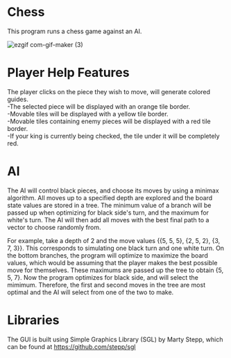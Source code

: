 # Chess
This program runs a chess game against an AI.

![ezgif com-gif-maker (3)](https://user-images.githubusercontent.com/56368354/126096531-011c6e6a-cc76-4689-bed3-32f5c53df23c.gif)

# Player Help Features
The player clicks on the piece they wish to move, will generate colored guides.<br/>
  -The selected piece will be displayed with an orange tile border.<br/>
  -Movable tiles will be displayed with a yellow tile border.<br/>
  -Movable tiles containing enemy pieces will be displayed with a red tile border.<br/>
  -If your king is currently being checked, the tile under it will be completely red.
  
# AI
The AI will control black pieces, and choose its moves by using a minimax algorithm. All moves up to a specified depth are explored and the board state values are stored in a tree. The minimum value of a branch will be passed up when optimizing for black side's turn, and the maximum for white's turn. The AI will then add all moves with the best final path to a vector to choose randomly from.

For example, take a depth of 2 and the move values {{5, 5, 5}, {2, 5, 2}, {3, 7, 3}}. This corresponds to simulating one black turn and one white turn. On the bottom branches, the program will optimize to maximize the board values, which would be assuming that the player makes the best possible move for themselves. These maximums are passed up the tree to obtain {5, 5, 7}. Now the program optimizes for black side, and will select the mimimum. Therefore, the first and second moves in the tree are most optimal and the AI will select from one of the two to make.

# Libraries
The GUI is built using Simple Graphics Library (SGL) by Marty Stepp, which can be found at https://github.com/stepp/sgl

